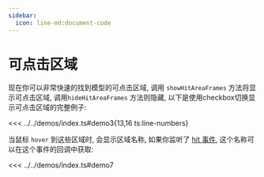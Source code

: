 ```yaml
---
sidebar:
  icon: line-md:document-code
---
```


# 可点击区域

现在你可以非常快速的找到模型的可点击区域, 调用 `showHitAreaFrames` 方法将显示可点击区域, 调用`hideHitAreaFrames` 方法则隐藏, 以下是使用checkbox切换显示可点击区域的完整例子:

<<< ../../demos/index.ts#demo3{13,16 ts:line-numbers}

<DemoModal :demo="demo3" :style="{marginBottom: '50px'}"/>

当鼠标 `hover` 到这些区域时, 会显示区域名称, 如果你监听了 [hit 事件](./event.md#hit), 这个名称可以在这个事件的回调中获取:


<<< ../../demos/index.ts#demo7

<DemoModal :demo="demo7"/>
<script setup>
import { demo3, demo7 } from '../../demos/index.ts'
</script>
